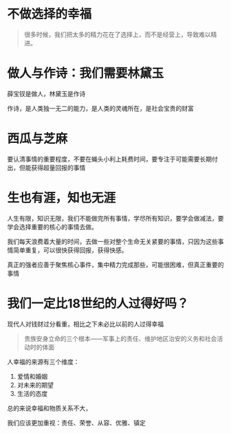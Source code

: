# 不做选择的幸福

> 很多时候，我们把太多的精力花在了选择上，而不是经营上，导致难以精进。

# 做人与作诗：我们需要林黛玉

薛宝钗是做人，林黛玉是作诗

作诗，是人类独一无二的能力，是人类的灵魂所在，是社会宝贵的财富

# 西瓜与芝麻

要认清事情的重要程度，不要在蝇头小利上耗费时间，要专注于可能需要长期付出，但能获得超量回报的事情

# 生也有涯，知也无涯

人生有限，知识无限，我们不能做完所有事情，学尽所有知识，要学会做减法，要学会选择重要的核心的事情去做。

我们每天浪费着大量的时间，去做一些对整个生命无关紧要的事情，只因为这些事情简单重复，可以很快获得回报，获得快感。

真正的强者应善于聚焦核心事件，集中精力完成那些，可能很困难，但真正重要的事情

# 我们一定比18世纪的人过得好吗？

现代人对钱财过分看重，相比之下未必比以前的人过得幸福

> 贵族安身立命的三个根本——军事上的责任、维护地区治安的义务和社会活动时的体面

人幸福的来源有三个维度：

1. 爱情和婚姻
2. 对未来的期望
3. 生活的态度

总的来说幸福和物质关系不大，

我们应该更加重视：责任、荣誉、从容、优雅、镇定